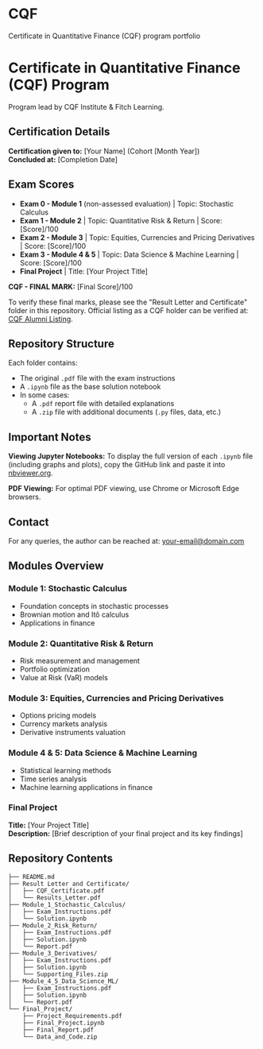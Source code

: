 # CQF
Certificate in Quantitative Finance (CQF) program portfolio

# Certificate in Quantitative Finance (CQF) Program

Program lead by CQF Institute & Fitch Learning.

## Certification Details

**Certification given to:** [Your Name] (Cohort [Month Year])  
**Concluded at:** [Completion Date]

## Exam Scores

- **Exam 0 - Module 1** (non-assessed evaluation) | Topic: Stochastic Calculus
- **Exam 1 - Module 2** | Topic: Quantitative Risk & Return | Score: [Score]/100
- **Exam 2 - Module 3** | Topic: Equities, Currencies and Pricing Derivatives | Score: [Score]/100  
- **Exam 3 - Module 4 & 5** | Topic: Data Science & Machine Learning | Score: [Score]/100
- **Final Project** | Title: [Your Project Title]

**CQF - FINAL MARK:** [Final Score]/100

To verify these final marks, please see the "Result Letter and Certificate" folder in this repository. Official listing as a CQF holder can be verified at: [CQF Alumni Listing](https://www.cqf.com/why-cqf/global-alumni/alumni-listing/).

## Repository Structure

Each folder contains:
- The original `.pdf` file with the exam instructions
- A `.ipynb` file as the base solution notebook
- In some cases:
  - A `.pdf` report file with detailed explanations
  - A `.zip` file with additional documents (`.py` files, data, etc.)

## Important Notes

**Viewing Jupyter Notebooks:** To display the full version of each `.ipynb` file (including graphs and plots), copy the GitHub link and paste it into [nbviewer.org](https://nbviewer.org/).

**PDF Viewing:** For optimal PDF viewing, use Chrome or Microsoft Edge browsers.

## Contact

For any queries, the author can be reached at: [your-email@domain.com](mailto:your-email@domain.com)

## Modules Overview

### Module 1: Stochastic Calculus
- Foundation concepts in stochastic processes
- Brownian motion and Itô calculus
- Applications in finance

### Module 2: Quantitative Risk & Return  
- Risk measurement and management
- Portfolio optimization
- Value at Risk (VaR) models

### Module 3: Equities, Currencies and Pricing Derivatives
- Options pricing models
- Currency markets analysis  
- Derivative instruments valuation

### Module 4 & 5: Data Science & Machine Learning
- Statistical learning methods
- Time series analysis
- Machine learning applications in finance

### Final Project
**Title:** [Your Project Title]  
**Description:** [Brief description of your final project and its key findings]

## Repository Contents

```
├── README.md
├── Result Letter and Certificate/
│   ├── CQF_Certificate.pdf
│   └── Results_Letter.pdf
├── Module_1_Stochastic_Calculus/
│   ├── Exam_Instructions.pdf
│   └── Solution.ipynb
├── Module_2_Risk_Return/
│   ├── Exam_Instructions.pdf
│   ├── Solution.ipynb
│   └── Report.pdf
├── Module_3_Derivatives/
│   ├── Exam_Instructions.pdf
│   ├── Solution.ipynb
│   └── Supporting_Files.zip
├── Module_4_5_Data_Science_ML/
│   ├── Exam_Instructions.pdf
│   ├── Solution.ipynb
│   └── Report.pdf
└── Final_Project/
    ├── Project_Requirements.pdf
    ├── Final_Project.ipynb
    ├── Final_Report.pdf
    └── Data_and_Code.zip
```
